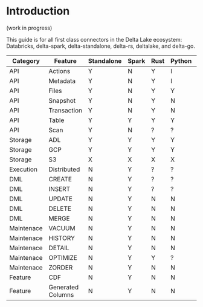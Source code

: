 # Introduction

(work in progress)

This guide is for all first class connectors in the Delta Lake ecosystem: Databricks, delta-spark, delta-standalone, delta-rs, deltalake, and delta-go.

|Category   |Feature          |Standalone|Spark|Rust|Python|Go |
|-----------|-----------------|----------|-----|----|------|---|
|API        |Actions          | Y | N |Y   |I     |I  |
|API        |Metadata         | Y | N |Y   |I     |I  |
|API        |Files            | Y | N |Y   |Y     |?  |
|API        |Snapshot         | Y | N |Y   | N    |?  |
|API        |Transaction      | Y | N |Y   | N    |?  |
|API        |Table            | Y | Y |Y   |Y     |?  |
|API        |Scan             | Y | N |?   |?     |?  |
|Storage    |ADL              | Y | Y |Y   |Y     |?  |
|Storage    |GCP              | Y | Y |Y   |Y     |?  |
|Storage    |S3               | X | X |X   |X     |X  |
|Execution  |Distributed      | N | Y |?   |?     | N |
|DML        |CREATE           | N | Y |?   |?     |?  |
|DML        |INSERT           | N | Y |?   |?     | N |
|DML        |UPDATE           | N | Y | N  | N    | N |
|DML        |DELETE           | N | Y | N  | N    | N |
|DML        |MERGE            | N | Y | N  | N    | N |
|Maintenace |VACUUM           | N | Y | N  | N    | N |
|Maintenace |HISTORY          | N | Y | N  | N    | N |
|Maintenace |DETAIL           | N | Y | N  | N    | N |
|Maintenace |OPTIMIZE         | N | Y | Y   |?     | N |
|Maintenace |ZORDER           | N | Y | N  | N    | N |
|Feature    |CDF              | N | Y | N  | N    | N |
|Feature    |Generated Columns| N | Y | N  | N    | N |